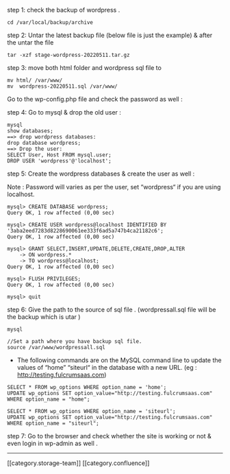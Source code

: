 step 1: check the backup of wordpress .


```
cd /var/local/backup/archive
```
step 2: Untar the latest backup file (below file is just the example) & after the untar the file


```
tar -xzf stage-wordpress-20220511.tar.gz
```
step 3: move both html folder and wordpress sql file to 


```
mv html/ /var/www/
mv  wordpress-20220511.sql /var/www/
```
Go to the wp-config.php file and check the password as well : 

step 4: Go to mysql & drop the old user : 


```
mysql 
show databases;
==> drop wordpress databases:
drop database wordpress;
==> Drop the user:
SELECT User, Host FROM mysql.user;
DROP USER 'wordpress'@'localhost';
```
step 5: Create the wordpress databases & create the user as well :

Note : Password will varies as per the user, set “wordpress“ if you are using localhost.


```
mysql> CREATE DATABASE wordpress;
Query OK, 1 row affected (0,00 sec)

mysql> CREATE USER wordpress@localhost IDENTIFIED BY '3aba2eed7283d8228690061ee333f6ad5a747b4ca21182c6';
Query OK, 1 row affected (0,00 sec)

mysql> GRANT SELECT,INSERT,UPDATE,DELETE,CREATE,DROP,ALTER
    -> ON wordpress.*
    -> TO wordpress@localhost;
Query OK, 1 row affected (0,00 sec)

mysql> FLUSH PRIVILEGES;
Query OK, 1 row affected (0,00 sec)

mysql> quit
```
step 6: Give the path to the source of sql file . (wordpressall.sql file will be the backup which is utar )


```
mysql

//Set a path where you have backup sql file.
source /var/www/wordpressall.sql
```

* The following commands are on the MySQL command line to update the values of “home” “siteurl“ in the database with a new URL. (eg : http://testing.fulcrumsaas.com)




```
SELECT * FROM wp_options WHERE option_name = 'home';
UPDATE wp_options SET option_value="http://testing.fulcrumsaas.com" WHERE option_name = "home";

SELECT * FROM wp_options WHERE option_name = 'siteurl';
UPDATE wp_options SET option_value="http://testing.fulcrumsaas.com" WHERE option_name = "siteurl";
```
step 7: Go to the browser and check whether the site is working or not & even login in wp-admin as well .



*****

[[category.storage-team]] 
[[category.confluence]] 
